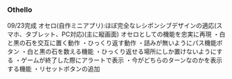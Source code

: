 ### Othello

09/23完成
オセロ(自作ミニアプリ):ほぼ完全なレシポンシブデザインの適応(スマホ、タブレット、PC対応)(主に縦画面)
オセロとしての機能を忠実に再現
・白と黒の石を交互に置く動作
・ひっくり返す動作
・詰みが無いようにパス機能ボタン
・白と黒の石を数える機能
・ひっくり返せる場所にしか置けないようにする
・ゲームが終了した際にアラートで表示
・今がどちらのターンなのかを表示する機能
・リセットボタンの追加
